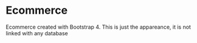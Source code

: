 # Ecommerce

Ecommerce created with Bootstrap 4. This is just the appareance, it is not linked with any database
